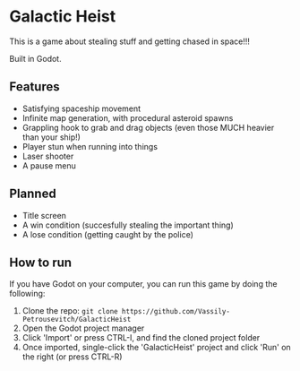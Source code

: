 # Galactic Heist 

This is a game about stealing stuff and getting chased in space!!!

Built in Godot.

## Features

- Satisfying spaceship movement
- Infinite map generation, with procedural asteroid spawns
- Grappling hook to grab and drag objects (even those MUCH heavier than your ship!)
- Player stun when running into things
- Laser shooter
- A pause menu

## Planned

- Title screen
- A win condition (succesfully stealing the important thing)
- A lose condition (getting caught by the police)

## How to run

If you have Godot on your computer, you can run this game by doing the following:

1. Clone the repo: `git clone https://github.com/Vassily-Petrousevitch/GalacticHeist`
2. Open the Godot project manager
3. Click 'Import' or press CTRL-I, and find the cloned project folder
4. Once imported, single-click the 'GalacticHeist' project and click 'Run' on the right (or press CTRL-R)
